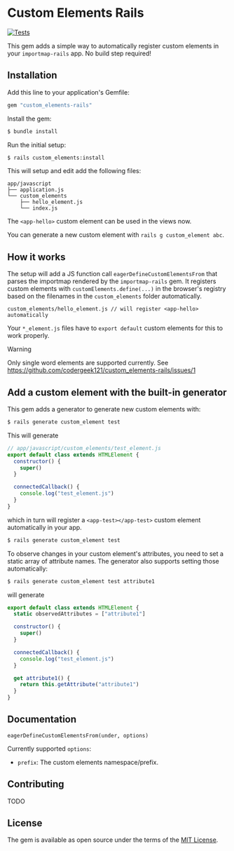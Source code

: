 # Custom Elements Rails

[![Tests](https://github.com/codergeek121/custom_elements-rails/actions/workflows/ruby.yml/badge.svg?branch=main)](https://github.com/codergeek121/custom_elements-rails/actions/workflows/ruby.yml)

This gem adds a simple way to automatically register custom elements in your `importmap-rails` app. No build step required!

## Installation

Add this line to your application's Gemfile:

```ruby
gem "custom_elements-rails"
```

Install the gem:

```bash
$ bundle install
```

Run the initial setup:

```bash
$ rails custom_elements:install
```

This will setup and edit add the following files:

```
app/javascript
├── application.js
└── custom_elements
    ├── hello_element.js
    └── index.js
```

The `<app-hello>` custom element can be used in the views now.

You can generate a new custom element with `rails g custom_element abc`.

## How it works

The setup will add a JS function call `eagerDefineCustomElementsFrom` that parses the importmap rendered by the `importmap-rails` gem.
It registers custom elements with `customElements.define(...)` in the browser's registry based on the filenames in the `custom_elements` folder automatically.

```
custom_elements/hello_element.js // will register <app-hello> automatically
```

Your `*_element.js` files have to `export default` custom elements for this to work properly.

> [!WARNING]  
> Only single word elements are supported currently. See https://github.com/codergeek121/custom_elements-rails/issues/1

## Add a custom element with the built-in generator

This gem adds a generator to generate new custom elements with:

```bash
$ rails generate custom_element test 
```

This will generate 

```javascript
// app/javascript/custom_elements/test_element.js
export default class extends HTMLElement {
  constructor() {
    super()
  }

  connectedCallback() {
    console.log("test_element.js")
  }
}
```

which in turn will register a `<app-test></app-test>` custom element automatically in your app.

```bash
$ rails generate custom_element test 
```

To observe changes in your custom element's attributes, you need to set a static array of attribute names. The generator also supports setting those automatically:

```bash
$ rails generate custom_element test attribute1
```

will generate

```javascript
export default class extends HTMLElement {
  static observedAttributes = ["attribute1"]

  constructor() {
    super()
  }

  connectedCallback() {
    console.log("test_element.js")
  }

  get attribute1() {
    return this.getAttribute("attribute1")
  }
}
```

## Documentation

`eagerDefineCustomElementsFrom(under, options)`

Currently supported `options`:

* `prefix`: The custom elements namespace/prefix.

## Contributing

TODO

## License

The gem is available as open source under the terms of the [MIT License](https://opensource.org/licenses/MIT).
